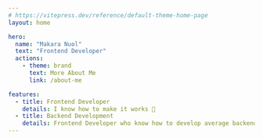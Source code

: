 ```yaml
---
# https://vitepress.dev/reference/default-theme-home-page
layout: home

hero:
  name: "Makara Nuol"
  text: "Frontend Developer"
  actions:
    - theme: brand
      text: More About Me
      link: /about-me

features:
  - title: Frontend Developer
    details: I know how to make it works 🤫
  - title: Backend Development
    details: Frontend Developer who know how to develop average backend 😄
---
```

